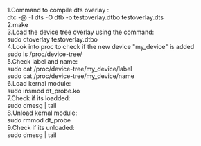 1.Command to compile dts overlay :<br>
	dtc -@ -I dts -O dtb -o testoverlay.dtbo testoverlay.dts<br>
2.make<br>
3.Load the device tree overlay using the command:<br>
	sudo dtoverlay testoverlay.dtbo<br>
4.Look into proc to check if the new device "my_device" is added<br>
	sudo ls /proc/device-tree/<br>
5.Check label and name:<br>
	sudo cat /proc/device-tree/my_device/label<br>
	sudo cat /proc/device-tree/my_device/name<br>
6.Load kernal module:<br>
	sudo insmod dt_probe.ko<br>
7.Check if its loadded:<br>
	sudo dmesg | tail<br>
8.Unload kernal module:<br>
	sudo rmmod dt_probe<br>
9.Check if its unloaded:<br>
	sudo dmesg | tail<br>
	


